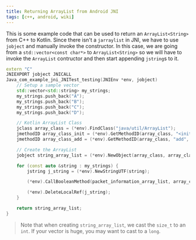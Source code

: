 ```yaml
---
title: Returning ArrayList from Android JNI
tags: [c++, android, wiki]
---
```


This is some example code that can be used to return an `ArrayList<String>` from C++ to Kotlin. Since there isn't a `jarraylist` in JNI, we have to use `jobject` and manually invoke the constructor. In this case, we are going from a `std::vector<const char*>` to `ArrayList<String>` so we will have to invoke the `ArrayList` contructor and then start appending `jstring`s to it.

```cpp
extern "C"
JNIEXPORT jobject JNICALL
Java_com_example_jni_JNITest_testing(JNIEnv *env, jobject)
    // Setup a sample vector
    std::vector<std::string> my_strings;
    my_strings.push_back("A");
    my_strings.push_back("B");
    my_strings.push_back("C");
    my_strings.push_back("D");

    // Kotlin ArrayList Class
    jclass array_class = (*env).FindClass("java/util/ArrayList");
    jmethodID array_class_init = (*env).GetMethodID(array_class, "<init>", "(I)V");
    jmethodID array_class_add = (*env).GetMethodID(array_class, "add", "(Ljava/lang/Object;)Z");

    // Create the ArrayList
    jobject string_array_list = (*env).NewObject(array_class, array_class_init, (int) my_strings.size());

    for (const auto &string : my_strings) {
        jstring j_string = (*env).NewStringUTF(string);

        (*env).CallBooleanMethod(packet_information_array_list, array_class_add, j_string);

        (*env).DeleteLocalRef(j_string);
    }

    return string_array_list;
}
```

> Note that when creating `string_array_list`, we cast the `size_t` to an `int`. If your vector is huge, you may want to cast to a `long`.
